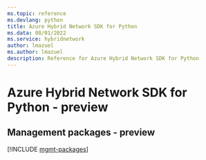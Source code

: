 ```yaml
---
ms.topic: reference
ms.devlang: python
title: Azure Hybrid Network SDK for Python
ms.data: 08/01/2022
ms.service: hybridnetwork
author: lmazuel
ms.author: lmazuel
description: Reference for Azure Hybrid Network SDK for Python
---
```

# Azure Hybrid Network SDK for Python - preview

## Management packages - preview
[!INCLUDE [mgmt-packages](hybrid-network-mgmt-index.md)]
